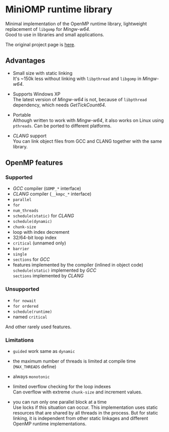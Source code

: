 # MiniOMP runtime library

Minimal implementation of the OpenMP runtime library, lightweight replacement of `libgomp` for *Mingw-w64*.  
Good to use in libraries and small applications.

The original project page is [here](https://github.com/ilyakurdyukov/libminiomp).

## Advantages

- Small size with static linking  
It's ~150k less without linking with `libpthread` and `libgomp` in *Mingw-w64*.

- Supports Windows XP  
The latest version of *Mingw-w64* is not, because of `libpthread` dependency, which needs *GetTickCount64*.

- Portable  
Although written to work with *Mingw-w64*, it also works on Linux using `pthreads`. Can be ported to different platforms.

- *CLANG* support  
You can link object files from GCC and CLANG together with the same library.

## OpenMP features

### Supported

- *GCC* compiler (`GOMP_*` interface)
- *CLANG* compiler (`__kmpc_*` interface)
- `parallel`
- `for`
- `num_threads`
- `schedule(static)` for *CLANG*
- `schedule(dynamic)`
- `chunk-size`
- loop with index decrement
- 32/64-bit loop index
- `critical` (unnamed only)
- `barrier`
- `single`
- `sections` for *GCC*
- features implemented by the compiler (inlined in object code)  
`schedule(static)` implemented by *GCC*  
`sections` implemented by *CLANG*

### Unsupported

- `for nowait`
- `for ordered`
- `schedule(runtime)`
- named `critical`

And other rarely used features.

### Limitations

- `guided` work same as `dynamic`

- the maximum number of threads is limited at compile time  
(`MAX_THREADS` define)

- always `monotonic`

- limited overflow checking for the loop indexes  
Can overflow with extreme `chunk-size` and increment values.

- you can run only one parallel block at a time  
Use locks if this situation can occur. This implementation uses static resources that are shared by all threads in the process. But for static linking, it is independent from other static linkages and different OpenMP runtime implementations.

